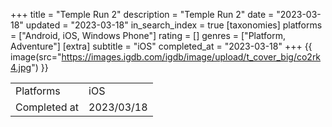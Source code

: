 +++
title = "Temple Run 2"
description = "Temple Run 2"
date = "2023-03-18"
updated = "2023-03-18"
in_search_index = true
[taxonomies]
platforms = ["Android, iOS, Windows Phone"]
rating = []
genres = ["Platform, Adventure"]
[extra]
subtitle = "iOS"
completed_at = "2023-03-18"
+++
{{ image(src="https://images.igdb.com/igdb/image/upload/t_cover_big/co2rk4.jpg") }}

|              |            |
| ------------ | ---------- |
| Platforms    | iOS |
| Completed at | 2023/03/18 |


